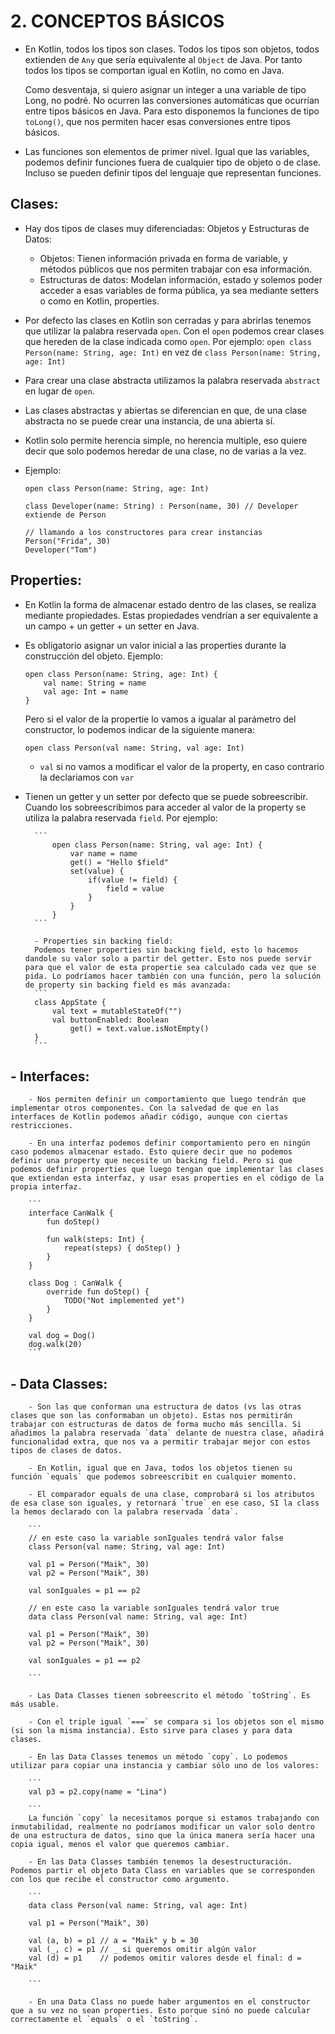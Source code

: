 # 2. CONCEPTOS BÁSICOS

- En Kotlin, todos los tipos son clases. Todos los tipos son objetos, todos extienden de `Any` que sería equivalente al `Object` de Java. Por tanto todos los tipos se comportan igual en Kotlin, no como en Java. 

	Como desventaja, si quiero asignar un integer a una variable de tipo Long, no podré. No ocurren las conversiones automáticas que ocurrían entre tipos básicos en Java. Para esto disponemos la funciones de tipo `toLong()`, que nos permiten hacer esas conversiones entre tipos básicos.

- Las funciones son elementos de primer nivel. Igual que las variables, podemos definir funciones fuera de cualquier tipo de objeto o de clase. Incluso se pueden definir tipos del lenguaje que representan funciones.

## Clases:
- Hay dos tipos de clases muy diferenciadas: Objetos y Estructuras de Datos:
	- Objetos: Tienen información privada en forma de variable, y métodos públicos que nos permiten trabajar con esa información.
	- Estructuras de datos: Modelan información, estado y solemos poder acceder a esas variables de forma pública, ya sea mediante 
				setters o como en Kotlin, properties.

- Por defecto las clases en Kotlin son cerradas y para abrirlas tenemos que utilizar la palabra reservada `open`. Con el `open` podemos crear clases que hereden de la clase indicada como `open`. Por ejemplo:
			`open class Person(name: String, age: Int)` en vez de `class Person(name: String, age: Int)`

- Para crear una clase abstracta utilizamos la palabra reservada `abstract` en lugar de `open`. 

- Las clases abstractas y abiertas se diferencian en que, de una clase abstracta no se puede crear una instancia, de una abierta sí.

- Kotlin solo permite herencia simple, no herencia multiple, eso quiere decir que solo podemos heredar de una clase, no de varias a la vez.

- Ejemplo:
	```
	open class Person(name: String, age: Int)

	class Developer(name: String) : Person(name, 30) // Developer extiende de Person

	// llamando a los constructores para crear instancias
	Person("Frida", 30)
	Developer("Tom")
	```

## Properties:
- En Kotlin la forma de almacenar estado dentro de las clases, se realiza mediante propiedades. Estas propiedades vendrían a ser equivalente a un campo + un getter + un setter en Java.

- Es obligatorio asignar un valor inicial a las properties durante la construcción del objeto. Ejemplo:
	```
	open class Person(name: String, age: Int) {
		val name: String = name
		val age: Int = name
	}
	```
	Pero si el valor de la propertie lo vamos a igualar al parámetro del constructor, lo podemos indicar de la siguiente manera:

	```
	open class Person(val name: String, val age: Int)
	```
	* `val` si no vamos a modificar el valor de la property, en caso contrario la declariamos con `var`

- Tienen un getter y un setter por defecto que se puede sobreescribir. Cuando los sobreescribimos para acceder al valor de la property
		se utiliza la palabra reservada `field`. Por ejemplo:

		```
			open class Person(name: String, val age: Int) {
				var name = name
				get() = "Hello $field"
				set(value) {
					if(value != field) {
						field = value
					}
				}
			}
		```

		- Properties sin backing field:
		Podemos tener properties sin backing field, esto lo hacemos dandole su valor solo a partir del getter. Esto nos puede servir para que el valor de esta propertie sea calculado cada vez que se pida. Lo podríamos hacer también con una función, pero la solución de property sin backing field es más avanzada:
		```
		class AppState {
    		val text = mutableStateOf("")
    		val buttonEnabled: Boolean
        		get() = text.value.isNotEmpty() 
		}
		```	

## - Interfaces:
		- Nos permiten definir un comportamiento que luego tendrán que implementar otros componentes. Con la salvedad de que en las interfaces de Kotlin podemos añadir código, aunque con ciertas restricciones. 

		- En una interfaz podemos definir comportamiento pero en ningún caso podemos almacenar estado. Esto quiere decir que no podemos definir una property que necesite un backing field. Pero si que podemos definir properties que luego tengan que implementar las clases que extiendan esta interfaz, y usar esas properties en el código de la propia interfaz.

		```
		interface CanWalk {
			fun doStep()

			fun walk(steps: Int) {
				repeat(steps) { doStep() }
			}
		}

		class Dog : CanWalk {
			override fun doStep() {
				TODO("Not implemented yet")
			}
		}

		val dog = Dog()
		dog.walk(20)
		```	

## - Data Classes:
		- Son las que conforman una estructura de datos (vs las otras clases que son las conformaban un objeto). Estas nos permitirán trabajar con estructuras de datos de forma mucho más sencilla. Si añadimos la palabra reservada `data` delante de nuestra clase, añadirá funcionalidad extra, que nos va a permitir trabajar mejor con estos tipos de clases de datos.

		- En Kotlin, igual que en Java, todos los objetos tienen su función `equals` que podemos sobreescribit en cualquier momento.

		- El comparador equals de una clase, comprobará si los atributos de esa clase son iguales, y retornará `true` en ese caso, SI la class la hemos declarado con la palabra reservada `data`.

		```
		// en este caso la variable sonIguales tendrá valor false
		class Person(val name: String, val age: Int)

		val p1 = Person("Maik", 30)
		val p2 = Person("Maik", 30)

		val sonIguales = p1 == p2

		// en este caso la variable sonIguales tendrá valor true
		data class Person(val name: String, val age: Int)

		val p1 = Person("Maik", 30)
		val p2 = Person("Maik", 30)

		val sonIguales = p1 == p2

		```

		- Las Data Classes tienen sobreescrito el método `toString`. Es más usable.

		- Con el triple igual `===` se compara si los objetos son el mismo (si son la misma instancia). Esto sirve para clases y para data clases.

		- En las Data Classes tenemos un método `copy`. Lo podemos utilizar para copiar una instancia y cambiar sólo uno de los valores:

		```
		val p3 = p2.copy(name = "Lina")

		```	
		La función `copy` la necesitamos porque si estamos trabajando con inmutabilidad, realmente no podríamos modificar un valor solo dentro de una estructura de datos, sino que la única manera sería hacer una copia igual, menos el valor que queremos cambiar.

		- En las Data Classes también tenemos la desestructuración. Podemos partir el objeto Data Class en variables que se corresponden con los que recibe el constructor como argumento.

		```
		data class Person(val name: String, val age: Int)

		val p1 = Person("Maik", 30)

		val (a, b) = p1 // a = "Maik" y b = 30
		val (_, c) = p1 // _ si queremos omitir algún valor
		val (d) = p1	// podemos omitir valores desde el final: d = "Maik"

		```		

		- En una Data Class no puede haber argumentos en el constructor que a su vez no sean properties. Esto porque sinó no puede calcular correctamente el `equals` o el `toString`.
